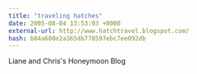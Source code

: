 ```yaml
---
title: "traveling hatches"
date: 2005-08-04 13:53:03 +0000
external-url: http://www.hatchtravel.blogspot.com/
hash: b84a680e2a365db778597ebc7ee092db
---
```


Liane and Chris's Honeymoon Blog
